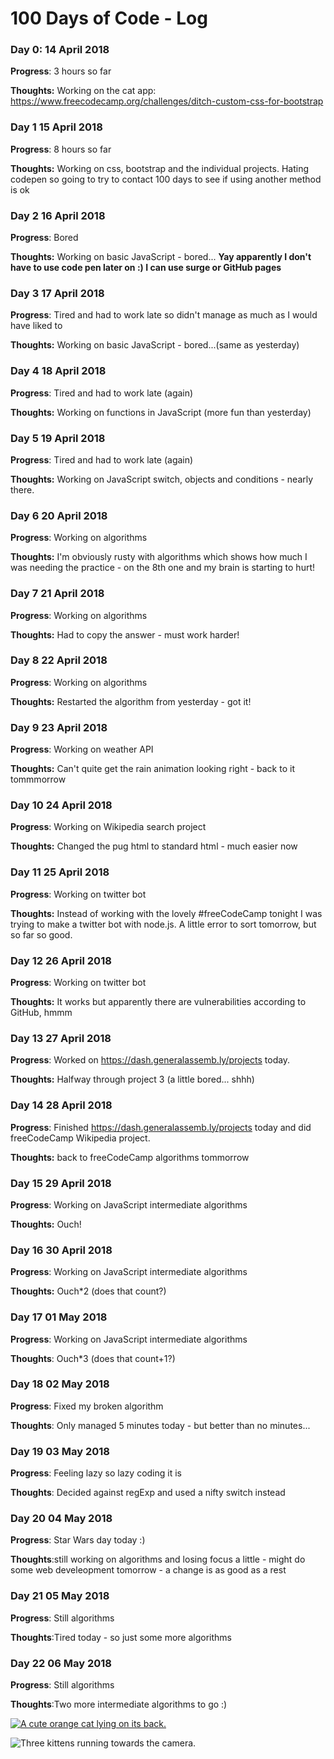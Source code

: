 # 100 Days of Code - Log

### Day 0: 14 April 2018

**Progress**: 3 hours so far

**Thoughts:** Working on the cat app: https://www.freecodecamp.org/challenges/ditch-custom-css-for-bootstrap

### Day 1 15 April 2018

**Progress**: 8 hours so far

**Thoughts:** Working on css, bootstrap and the individual projects. Hating codepen so going to try to contact 100 days to see if using another method is ok

### Day 2 16 April 2018

**Progress**: Bored

**Thoughts:** Working on basic JavaScript - bored...
**Yay apparently I don't have to use code pen later on :) I can use surge or GitHub pages**

### Day 3 17 April 2018

**Progress**: Tired and had to work late so didn't manage as much as I would have liked to

**Thoughts:** Working on basic JavaScript - bored...(same as yesterday)

### Day 4 18 April 2018

**Progress**: Tired and had to work late (again)

**Thoughts:** Working on functions in JavaScript (more fun than yesterday)

### Day 5 19 April 2018

**Progress**: Tired and had to work late (again)

**Thoughts:** Working on JavaScript switch, objects and conditions - nearly there.

### Day 6 20 April 2018

**Progress**: Working on algorithms

**Thoughts:** I'm obviously rusty with algorithms which shows how much I was needing the practice - on the 8th one and my brain is starting to hurt!

### Day 7 21 April 2018

**Progress**: Working on algorithms

**Thoughts:** Had to copy the answer - must work harder!

### Day 8 22 April 2018

**Progress**: Working on algorithms

**Thoughts:** Restarted the algorithm from yesterday - got it!

### Day 9 23 April 2018

**Progress**: Working on weather API

**Thoughts:** Can't quite get the rain animation looking right - back to it tommmorrow

### Day 10 24 April 2018

**Progress**: Working on Wikipedia search project

**Thoughts:** Changed the pug html to standard html - much easier now

### Day 11 25 April 2018

**Progress**: Working on twitter bot

**Thoughts:** Instead of working with the lovely #freeCodeCamp tonight I was trying to make a twitter bot with node.js. A little error to sort tomorrow, but so far so good.

### Day 12 26 April 2018

**Progress**: Working on twitter bot

**Thoughts:** It works but apparently there are vulnerabilities according to GitHub, hmmm

### Day 13 27 April 2018

**Progress**: Worked on https://dash.generalassemb.ly/projects today. 

**Thoughts:** Halfway through project 3 (a little bored... shhh)

### Day 14 28 April 2018

**Progress**: Finished https://dash.generalassemb.ly/projects today and did freeCodeCamp Wikipedia project. 

**Thoughts:** back to freeCodeCamp algorithms tommorrow

### Day 15 29 April 2018

**Progress**: Working on JavaScript intermediate algorithms

**Thoughts:** Ouch!

### Day 16 30 April 2018

**Progress**: Working on JavaScript intermediate algorithms

**Thoughts:** Ouch*2 (does that count?)

### Day 17 01 May 2018
**Progress**: Working on JavaScript intermediate algorithms

**Thoughts**: Ouch*3 (does that count+1?)

### Day 18 02 May 2018
**Progress**: Fixed my broken algorithm

**Thoughts**: Only managed 5 minutes today - but better than no minutes...

### Day 19 03 May 2018
**Progress**: Feeling lazy so lazy coding it is

**Thoughts**: Decided against regExp and used a nifty switch instead

### Day 20 04 May 2018
**Progress**: Star Wars day today :)

**Thoughts**:still working on algorithms and losing focus a little - might do some web develeopment tomorrow - a change is as good as a rest 

### Day 21 05 May 2018
**Progress**: Still algorithms

**Thoughts**:Tired today - so just some more algorithms

### Day 22 06 May 2018
**Progress**: Still algorithms

**Thoughts**:Two more intermediate algorithms to go :)

<div class="container-fluid">

  <a href="#"><img class="smaller-image thick-green-border" src="https://bit.ly/fcc-relaxing-cat" alt="A cute orange cat lying on its back. "></a>

  <img src="https://bit.ly/fcc-running-cats" class="img-responsive" alt="Three kittens running towards the camera. ">

  
  <form action="/submit-cat-photo">
 
  </form>
</div>
